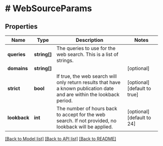 # # WebSourceParams

## Properties

Name | Type | Description | Notes
------------ | ------------- | ------------- | -------------
**queries** | **string[]** | The queries to use for the web search. This is a list of strings. |
**domains** | **string[]** |  | [optional]
**strict** | **bool** | If true, the web search will only return results that have a known publication date and are within the lookback period. | [optional] [default to true]
**lookback** | **int** | The number of hours back to accept for the web search. If not provided, no lookback will be applied. | [optional] [default to 24]

[[Back to Model list]](../../README.md#models) [[Back to API list]](../../README.md#endpoints) [[Back to README]](../../README.md)
